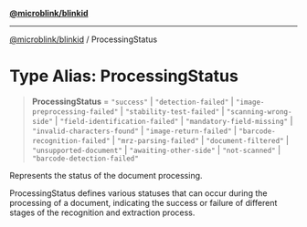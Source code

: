 [**@microblink/blinkid**](../README.md)

***

[@microblink/blinkid](../README.md) / ProcessingStatus

# Type Alias: ProcessingStatus

> **ProcessingStatus** = `"success"` \| `"detection-failed"` \| `"image-preprocessing-failed"` \| `"stability-test-failed"` \| `"scanning-wrong-side"` \| `"field-identification-failed"` \| `"mandatory-field-missing"` \| `"invalid-characters-found"` \| `"image-return-failed"` \| `"barcode-recognition-failed"` \| `"mrz-parsing-failed"` \| `"document-filtered"` \| `"unsupported-document"` \| `"awaiting-other-side"` \| `"not-scanned"` \| `"barcode-detection-failed"`

Represents the status of the document processing.

ProcessingStatus defines various statuses that can occur during the
processing of a document, indicating the success or failure of different
stages of the recognition and extraction process.
